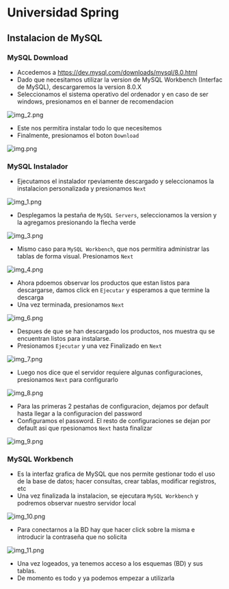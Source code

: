 # Universidad Spring
## Instalacion de MySQL

### MySQL Download
- Accedemos a https://dev.mysql.com/downloads/mysql/8.0.html 
- Dado que necesitamos utilizar la version de MySQL Workbench (Interfac de MySQL), descargaremos la version 8.0.X
- Seleccionamos el sistema operativo del ordenador y en caso de ser windows, presionamos en el banner de recomendacion

![img_2.png](img_2.png)

- Este nos permitira instalar todo lo que necesitemos
- Finalmente, presionamos el boton `Download`

![img.png](img.png)

### MySQL Instalador
- Ejecutamos el instalador rpeviamente descargado y seleccionamos la instalacion personalizada y presionamos `Next`

![img_1.png](img_1.png)

- Desplegamos la pestaña de `MySQL Servers`, seleccionamos la version y la agregamos presionando la flecha verde
 
![img_3.png](img_3.png)

- Mismo caso para `MySQL Workbench`, que nos permitira administrar las tablas de forma visual. Presionamos `Next`

![img_4.png](img_4.png)

- Ahora pdoemos observar los productos que estan listos para descargarse, damos click en `Ejecutar` y esperamos a que termine la descarga
- Una vez terminada, presionamos `Next`

![img_6.png](img_6.png)


- Despues de que se han descargado los productos, nos muestra qu se encuentran listos para instalarse.
- Presionamos `Ejecutar` y una vez Finalizado en `Next`

![img_7.png](img_7.png)

- Luego nos dice que el servidor requiere algunas configuraciones, presionamos `Next` para configurarlo

![img_8.png](img_8.png)

- Para las primeras 2 pestañas de configuracion, dejamos por default hasta llegar a la configuracion del password
- Configuramos el password. El resto de configuraciones se dejan por default asi que rpesionamos `Next` hasta finalizar 

![img_9.png](img_9.png)

### MySQL Workbench
- Es la interfaz grafica de MySQL que nos permite gestionar todo el uso de la base de datos; hacer consultas, crear tablas, modificar registros, etc
- Una vez finalizada la instalacion, se ejecutara `MySQL Workbench` y podremos observar nuestro servidor local

![img_10.png](img_10.png)

- Para conectarnos a la BD hay que hacer click sobre la misma e introducir la contraseña que no solicita

![img_11.png](img_11.png)

- Una vez logeados, ya tenemos acceso a los esquemas (BD) y sus tablas.
- De momento es todo y ya podemos empezar a utilizarla

